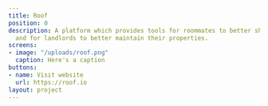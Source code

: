 ```yaml
---
title: Roof
position: 0
description: A platform which provides tools for roommates to better share their homes
  and for landlords to better maintain their properties.
screens:
- image: "/uploads/roof.png"
  caption: Here's a caption
buttons:
- name: Visit website
  url: https://roof.io
layout: project
---
```


